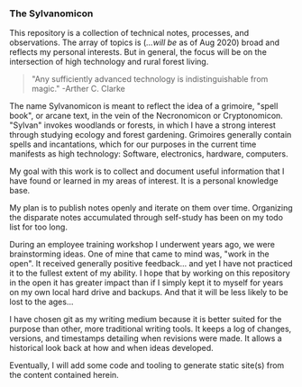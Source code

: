 ### The Sylvanomicon

This repository is a collection of technical notes, processes, and observations.
The array of topics is (_...will be_ as of Aug 2020) broad and reflects my personal interests.
But in general, the focus will be on the intersection of high technology and
rural forest living.

> "Any sufficiently advanced technology is indistinguishable from magic."
> -Arther C. Clarke

The name Sylvanomicon is meant to reflect the idea of a grimoire, "spell book", or arcane text,
in the vein of the Necronomicon or Cryptonomicon. "Sylvan" invokes woodlands
or forests, in which I have a strong interest through studying ecology and forest gardening.
Grimoires generally contain spells and incantations, which for
our purposes in the current time manifests as high technology: Software, electronics, hardware, computers.

My goal with this work is to collect and document useful information that I have found
or learned in my areas of interest. It is a personal knowledge base.

My plan is to publish notes openly and iterate on them over time. Organizing the disparate notes
accumulated through self-study has been on my todo list for too long.

During an employee training workshop I underwent years ago, we were brainstorming ideas.
One of mine that came to mind was, "work in the open". It received
generally positive feedback... and yet I have not practiced it to the fullest
extent of my ability. I hope that by working on this repository in the
open it has greater impact than if I simply kept it to myself for years on my
own local hard drive and backups. And that it will be less likely to be lost
to the ages...

I have chosen git as my writing medium because it is better suited for
the purpose than other, more traditional writing tools. It keeps a log of
changes, versions, and timestamps detailing when revisions were made.
It allows a historical look back at how and when ideas developed.

Eventually, I will add some code and tooling to generate static site(s)
from the content contained herein.
